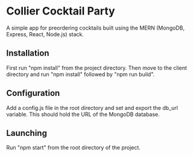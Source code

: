# Collier Cocktail Party
A simple app for preordering cocktails built using the MERN (MongoDB, Express, React, Node.js) stack.

## Installation
First run "npm install" from the project directory. Then move to the client directory and run "npm install" followed by "npm run build".

## Configuration
Add a config.js file in the root directory and set and export the db_url variable. This should hold the URL of the MongoDB database.

## Launching
Run "npm start" from the root directory of the project.
